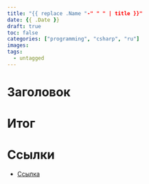 ```yaml
---
title: "{{ replace .Name "-" " " | title }}"
date: {{ .Date }}
draft: true
toc: false
categories: ["programming", "csharp", "ru"]
images:
tags:
  - untagged
---
```


# Заголовок

# Итог

# Ссылки

*   [Ссылка]()